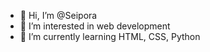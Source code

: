 - 👋 Hi, I’m @Seipora 
- 👀 I’m interested in web development
- 🌱 I’m currently learning HTML, CSS, Python

<!---
Seipora/Seipora is a ✨ special ✨ repository because its `README.md` (this file) appears on your GitHub profile.
You can click the Preview link to take a look at your changes.
--->
